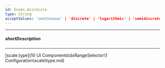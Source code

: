 ```yaml
---
id: Enums.AxisScale
type: String
acceptValues: 'continuous' | 'discrete' | 'logarithmic' | 'semidiscrete'
---
```

---
##### shortDescription
<!-- Description goes here -->

---
<!-- Description goes here -->
[scale.type](10 UI Components\dxRangeSelector\1 Configuration\scale\type.md)